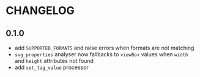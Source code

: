 # CHANGELOG

## 0.1.0

* add `SUPPORTED_FORMATS` and raise errors when formats are not matching
* `svg_properties` analyser now fallbacks to `viewBox` values when `width` and `height` attributes not found
* add `set_tag_value` processor
